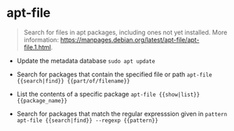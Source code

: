 # apt-file
> Search for files in apt packages, including ones not yet installed.
> More information: <https://manpages.debian.org/latest/apt-file/apt-file.1.html>.

- Update the metadata database
`sudo apt update`

- Search for packages that contain the specified file or path
`apt-file {{search|find}} {{part/of/filename}}`

- List the contents of a specific package
`apt-file {{show|list}} {{package_name}}`

- Search for packages that match the regular expresssion given in `pattern`
`apt-file {{search|find}} --regexp {{pattern}}`
